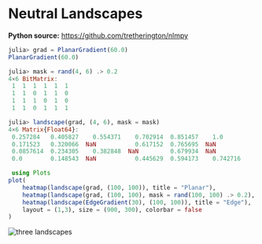 # Neutral Landscapes

**Python source:** https://github.com/tretherington/nlmpy

```julia
julia> grad = PlanarGradient(60.0)
PlanarGradient(60.0)

julia> mask = rand(4, 6) .> 0.2
4×6 BitMatrix:
 1  1  1  1  1  1
 1  1  0  1  1  0
 1  1  1  0  1  0
 1  1  0  1  1  1

julia> landscape(grad, (4, 6), mask = mask)
4×6 Matrix{Float64}:
 0.257284   0.405827    0.554371    0.702914  0.851457    1.0
 0.171523   0.320066  NaN           0.617152  0.765695  NaN
 0.0857614  0.234305    0.382848  NaN         0.679934  NaN
 0.0        0.148543  NaN           0.445629  0.594173    0.742716

 using Plots
plot(
    heatmap(landscape(grad, (100, 100)), title = "Planar"),
    heatmap(landscape(grad, (100, 100), mask = rand(100, 100) .> 0.2), title = "Planar + mask"),
    heatmap(landscape(EdgeGradient(30), (100, 100)), title = "Edge"),
    layout = (1,3), size = (900, 300), colorbar = false
)
```
![three landscapes](https://user-images.githubusercontent.com/8429802/107582714-3596bf80-6bfa-11eb-93ad-4202be6425e6.png)